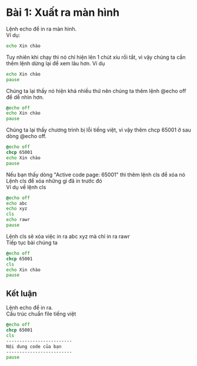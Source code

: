 <h1> Bài 1: Xuất ra màn hình</h1>

Lệnh echo để in ra màn hình. <br>
Ví dụ:
```cmd
echo Xin chào
```

Tuy nhiên khi chạy thì nó chỉ hiện lên 1 chút xíu rồi tắt, vì vậy chúng ta cần thêm lệnh dừng lại để xem lâu hơn.
Ví dụ
```cmd
echo Xin chào
pause
```
Chúng ta lại thấy nó hiện khá nhiều thứ nên chúng ta thêm lệnh @echo off để dễ nhìn hơn.

```cmd
@echo off
echo Xin chào
pause
```

Chúng ta lại thấy chương trình bị lỗi tiếng việt, vì vậy thêm chcp 65001 ở sau dòng @echo off.

```cmd
@echo off
chcp 65001
echo Xin chào
pause
```

Nếu bạn thấy dòng "Active code page: 65001" thì thêm lệnh cls để xóa nó<br>
Lệnh cls để xóa những gì đã in trước đó <br>
Ví dụ về lệnh cls

```cmd
@echo off
echo abc
echo xyz
cls
echo rawr
pause
```
Lệnh cls sẽ xóa việc in ra abc xyz mà chỉ in ra rawr<br>
Tiếp tục bài chúng ta

```cmd
@echo off
chcp 65001
cls
echo Xin chào
pause
```


## Kết luận<br>
Lệnh echo để in ra.<br>
Cấu trúc chuẩn file tiếng việt

```cmd
@echo off
chcp 65001
cls
-------------------------
Nội dung code của bạn
-------------------------
pause
```
